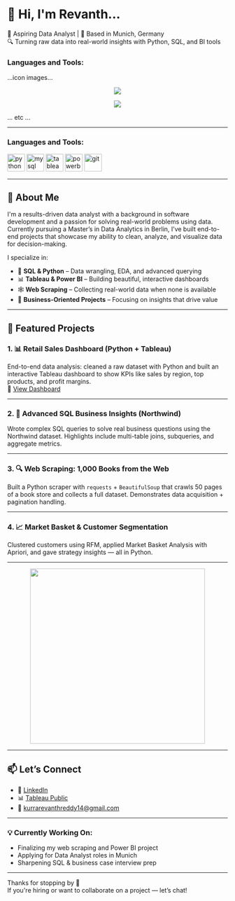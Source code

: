 # 👋 Hi, I'm Revanth...
🎯 Aspiring Data Analyst | 📍 Based in Munich, Germany  
🔍 Turning raw data into real-world insights with Python, SQL, and BI tools

<!-- Tech Icons -->
<h3 align="left">Languages and Tools:</h3>
<p align="left">
  ...icon images...
</p>

<!-- Stats Widgets -->
<p align="center">
  <img src="https://komarev.com/ghpvc/?username=kurrarevanthreddy14&label=Profile%20views..." />
</p>
<p align="center">
  <img src="https://github-readme-stats.vercel.app/api?username=kurrarevanthreddy14..." />
</p>
... etc ...


---
<h3 align="left">Languages and Tools:</h3>
<p align="left">
  <img src="https://cdn.jsdelivr.net/gh/devicons/devicon/icons/python/python-original.svg" alt="python" width="40" height="40"/> 
  <img src="https://cdn.jsdelivr.net/gh/devicons/devicon/icons/mysql/mysql-original.svg" alt="mysql" width="40" height="40"/>
  <img src="https://img.icons8.com/color/48/000000/tableau-software.png" alt="tableau" width="40" height="40"/>
  <img src="https://img.icons8.com/color/48/000000/power-bi.png" alt="powerbi" width="40" height="40"/>
  <img src="https://cdn.jsdelivr.net/gh/devicons/devicon/icons/git/git-original.svg" alt="git" width="40" height="40"/> 
</p>

---
## 🚀 About Me

I'm a results-driven data analyst with a background in software development and a passion for solving real-world problems using data.  
Currently pursuing a Master’s in Data Analytics in Berlin, I’ve built end-to-end projects that showcase my ability to clean, analyze, and visualize data for decision-making.

I specialize in:

- 🧠 **SQL & Python** – Data wrangling, EDA, and advanced querying
- 📊 **Tableau & Power BI** – Building beautiful, interactive dashboards
- 🕸️ **Web Scraping** – Collecting real-world data when none is available
- 💼 **Business-Oriented Projects** – Focusing on insights that drive value

---

## 📌 Featured Projects

### 1. 📊 Retail Sales Dashboard (Python + Tableau)
End-to-end data analysis: cleaned a raw dataset with Python and built an interactive Tableau dashboard to show KPIs like sales by region, top products, and profit margins.  
🔗 [View Dashboard](https://public.tableau.com/app/profile/revanth.reddy.kurra/vizzes) 

---

### 2. 🧮 Advanced SQL Business Insights (Northwind)
Wrote complex SQL queries to solve real business questions using the Northwind dataset. Highlights include multi-table joins, subqueries, and aggregate metrics.  


---

### 3. 🔍 Web Scraping: 1,000 Books from the Web
Built a Python scraper with `requests` + `BeautifulSoup` that crawls 50 pages of a book store and collects a full dataset. Demonstrates data acquisition + pagination handling.  


---

### 4. 📈 Market Basket & Customer Segmentation
Clustered customers using RFM, applied Market Basket Analysis with Apriori, and gave strategy insights — all in Python.  

---
<p align="center">
  <img src="https://media.giphy.com/media/qgQUggAC3Pfv687qPC/giphy.gif" width="400" />
</p>

---

## 📫 Let’s Connect

- 🔗 [LinkedIn](https://www.linkedin.com/in/revanth-reddy-kurra-6b632a2b6/)
- 📊 [Tableau Public](https://public.tableau.com/app/profile/revanth.reddy.kurra/vizzes)
- 📧 kurrarevanthreddy14@gmail.com

---

### 💡 Currently Working On:
- Finalizing my web scraping and Power BI project  
- Applying for Data Analyst roles in Munich  
- Sharpening SQL & business case interview prep

---

Thanks for stopping by 🙌  
If you're hiring or want to collaborate on a project — let’s chat!


